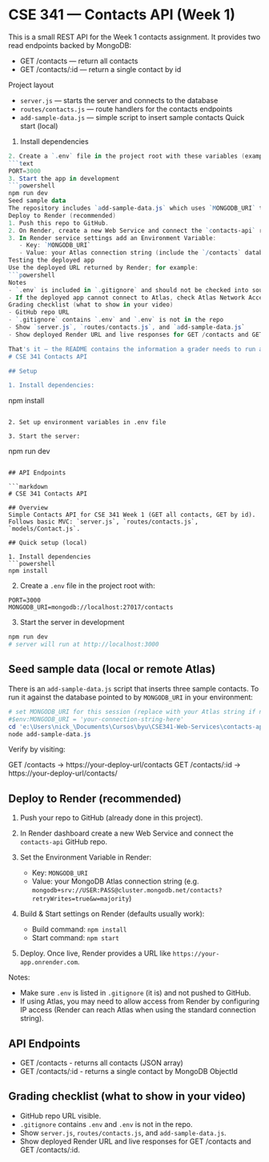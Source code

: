 # CSE 341 — Contacts API (Week 1)

This is a small REST API for the Week 1 contacts assignment. It provides two read endpoints backed by MongoDB:
- GET /contacts — return all contacts
- GET /contacts/:id — return a single contact by id

Project layout
- `server.js` — starts the server and connects to the database
- `routes/contacts.js` — route handlers for the contacts endpoints
- `add-sample-data.js` — simple script to insert sample contacts
Quick start (local)
1. Install dependencies
```powershell
2. Create a `.env` file in the project root with these variables (example):
```text
PORT=3000
3. Start the app in development
```powershell
npm run dev
Seed sample data
The repository includes `add-sample-data.js` which uses `MONGODB_URI` to insert three example contacts. To run it:
Deploy to Render (recommended)
1. Push this repo to GitHub.
2. On Render, create a new Web Service and connect the `contacts-api` repository.
3. In Render service settings add an Environment Variable:
   - Key: `MONGODB_URI`
   - Value: your Atlas connection string (include the `/contacts` database name and make sure the password is URL-encoded).
Testing the deployed app
Use the deployed URL returned by Render; for example:
```powershell
Notes
- `.env` is included in `.gitignore` and should not be checked into source control.
- If the deployed app cannot connect to Atlas, check Atlas Network Access (IP allowlist) and ensure the `MONGODB_URI` value on Render matches the URI you used to seed the database.
Grading checklist (what to show in your video)
- GitHub repo URL
- `.gitignore` contains `.env` and `.env` is not in the repo
- Show `server.js`, `routes/contacts.js`, and `add-sample-data.js`
- Show deployed Render URL and live responses for GET /contacts and GET /contacts/:id

That's it — the README contains the information a grader needs to run and verify the Week 1 contacts API.
# CSE 341 Contacts API

## Setup

1. Install dependencies:
   ```
   npm install
   ```

2. Set up environment variables in .env file

3. Start the server:
   ```
   npm run dev
   ```

## API Endpoints

```markdown
# CSE 341 Contacts API

## Overview
Simple Contacts API for CSE 341 Week 1 (GET all contacts, GET by id). Follows basic MVC: `server.js`, `routes/contacts.js`, `models/Contact.js`.

## Quick setup (local)

1. Install dependencies
```powershell
npm install
```

2. Create a `.env` file in the project root with:
```text
PORT=3000
MONGODB_URI=mongodb://localhost:27017/contacts
```

3. Start the server in development
```powershell
npm run dev
# server will run at http://localhost:3000
```

## Seed sample data (local or remote Atlas)
There is an `add-sample-data.js` script that inserts three sample contacts. To run it against the database pointed to by `MONGODB_URI` in your environment:

```powershell
# set MONGODB_URI for this session (replace with your Atlas string if needed)
#$env:MONGODB_URI = 'your-connection-string-here'
cd 'e:\Users\nick_\Documents\Cursos\byu\CSE341-Web-Services\contacts-api'
node add-sample-data.js
```

Verify by visiting:

GET /contacts -> https://your-deploy-url/contacts
GET /contacts/:id -> https://your-deploy-url/contacts/<id>

## Deploy to Render (recommended)

1. Push your repo to GitHub (already done in this project).
2. In Render dashboard create a new Web Service and connect the `contacts-api` GitHub repo.
3. Set the Environment Variable in Render:

   - Key: `MONGODB_URI`
   - Value: your MongoDB Atlas connection string (e.g. `mongodb+srv://USER:PASS@cluster.mongodb.net/contacts?retryWrites=true&w=majority`)

4. Build & Start settings on Render (defaults usually work):
   - Build command: `npm install`
   - Start command: `npm start`

5. Deploy. Once live, Render provides a URL like `https://your-app.onrender.com`.

Notes:
- Make sure `.env` is listed in `.gitignore` (it is) and not pushed to GitHub.
- If using Atlas, you may need to allow access from Render by configuring IP access (Render can reach Atlas when using the standard connection string).

## API Endpoints

- GET /contacts - returns all contacts (JSON array)
- GET /contacts/:id - returns a single contact by MongoDB ObjectId

## Grading checklist (what to show in your video)

- GitHub repo URL visible.
- `.gitignore` contains `.env` and `.env` is not in the repo.
- Show `server.js`, `routes/contacts.js`, and `add-sample-data.js`.
- Show deployed Render URL and live responses for GET /contacts and GET /contacts/:id.

```
